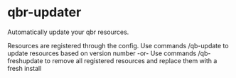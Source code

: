 # qbr-updater
Automatically update your qbr resources.

Resources are registered through the config. 
Use commands /qb-update to update resources based on version number
-or-
Use commands /qb-freshupdate to remove all registered resources and replace them with a fresh install

